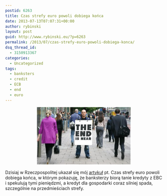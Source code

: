 ```yaml
---
postid: 6263
title: Czas strefy euro powoli dobiega końca
date: 2013-07-13T07:07:31+00:00
author: rybinski
layout: post
guid: http://www.rybinski.eu/?p=6263
permalink: /2013/07/czas-strefy-euro-powoli-dobiega-konca/
dsq_thread_id:
  - 3150913367
categories:
  - Uncategorized
tags:
  - banksters
  - credit
  - ECB
  - end
  - euro
---
```

<p style="text-align: center;">
  <a href="/uploads/2013/07/The_End.jpg"><img class="size-medium wp-image-6264 aligncenter" title="The_End" src="/uploads/2013/07/The_End-300x183.jpg" alt="" width="300" height="183" /></a>
</p>

Dzisiaj w Rzeczpospolitej ukazał się mój [artykuł](http://www.ekonomia.rp.pl/artykul/706249,1029143-Czas-strefy-euro-powoli-dobiega-konca.html) pt. Czas strefy euro powoli dobiega końca, w którym pokazuję, że banksterzy biorą tanie kredyty z EBC i spekulują tymi pieniędzmi, a kredyt dla gospodarki coraz silniej spada, szczególnie na przedmieściach strefy.
